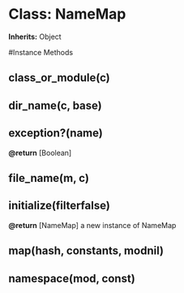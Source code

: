 # Class: NameMap
**Inherits:** Object
    




#Instance Methods
## class_or_module(c) [](#method-i-class_or_module)

## dir_name(c, base) [](#method-i-dir_name)

## exception?(name) [](#method-i-exception?)

**@return** [Boolean] 

## file_name(m, c) [](#method-i-file_name)

## initialize(filterfalse) [](#method-i-initialize)

**@return** [NameMap] a new instance of NameMap

## map(hash, constants, modnil) [](#method-i-map)

## namespace(mod, const) [](#method-i-namespace)

